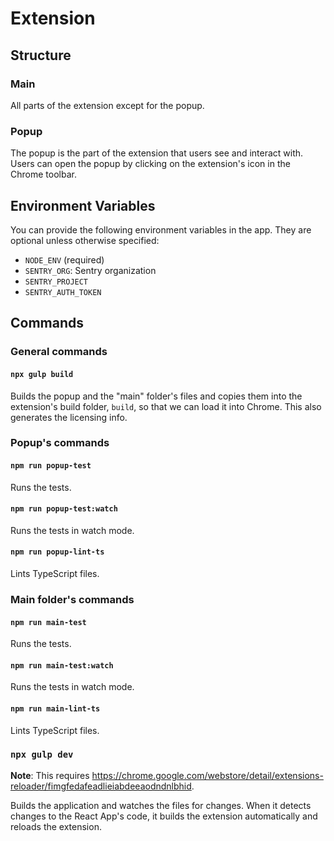 # Extension

## Structure

### Main

All parts of the extension except for the popup.

### Popup

The popup is the part of the extension that users see and interact with. Users can open the popup by clicking on the extension's icon in the Chrome toolbar.

## Environment Variables

You can provide the following environment variables in the app. They are optional unless otherwise specified:

- `NODE_ENV` (required)
- `SENTRY_ORG`: Sentry organization
- `SENTRY_PROJECT`
- `SENTRY_AUTH_TOKEN`

## Commands

### General commands

#### `npx gulp build`

Builds the popup and the "main" folder's files and copies them into the extension's build folder, `build`, so that we can load it into Chrome. This also generates the licensing info.

### Popup's commands

#### `npm run popup-test`

Runs the tests.

#### `npm run popup-test:watch`

Runs the tests in watch mode.

#### `npm run popup-lint-ts`

Lints TypeScript files.

### Main folder's commands

#### `npm run main-test`

Runs the tests.

#### `npm run main-test:watch`

Runs the tests in watch mode.

#### `npm run main-lint-ts`

Lints TypeScript files.

### `npx gulp dev`

**Note**: This requires <https://chrome.google.com/webstore/detail/extensions-reloader/fimgfedafeadlieiabdeeaodndnlbhid>.

Builds the application and watches the files for changes. When it detects changes to the React App's code, it builds the extension automatically and reloads the extension.
